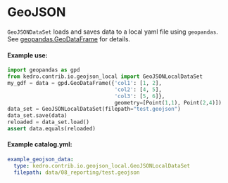 # GeoJSON

``GeoJSONDataSet`` loads and saves data to a local yaml file using ``geopandas``.
See [geopandas.GeoDataFrame](http://geopandas.org/reference/geopandas.GeoDataFrame.html) for details.


#### Example use:

```python
import geopandas as gpd
from kedro.contrib.io.geojson_local import GeoJSONLocalDataSet
my_gdf = data = gpd.GeoDataFrame({'col1': [1, 2], 
                                  'col2': [4, 5],
                                  'col3': [5, 6]},
                                  geometry=[Point(1,1), Point(2,4)])
data_set = GeoJSONLocalDataSet(filepath="test.geojson")
data_set.save(data)
reloaded = data_set.load()
assert data.equals(reloaded)
```

#### Example catalog.yml:

```yaml
example_geojson_data:
  type: kedro.contrib.io.geojson_local.GeoJSONLocalDataSet
  filepath: data/08_reporting/test.geojson
```
